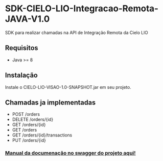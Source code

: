 # SDK-CIELO-LIO-Integracao-Remota-JAVA-V1.0
SDK para realizar chamadas na API de Integração Remota da Cielo LIO

## Requisitos                                     
- Java >= 8  
## Instalação
Instale o CIELO-LIO-VISAO-1.0-SNAPSHOT.jar em seu projeto.
## Chamadas ja implementadas
- POST /orders                                                                                                         
- DELETE /orders/{id}                                                                                                                     
- GET /orders/{id}                                                                                                                               
- GET /orders
- GET /orders/{id}/transactions
- PUT /orders/{id}

### [Manual da documenação no swagger do projeto aqui!](https://desenvolvedores.cielo.com.br/api-portal/pt-br/swagger/cielo-lio-order-manager-integrao-remota/1.0.0#/)
